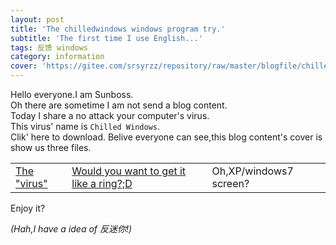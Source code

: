 ```yaml
---
layout: post
title: 'The chilledwindows windows program try.'
subtitle: 'The first time I use English...'
tags: 反馈 windows
category: information
cover: 'https://gitee.com/srsyrzz/repository/raw/master/blogfile/chilledwindows/cover-chilledwindows.png'
---
```

Hello everyone.I am Sunboss.  
Oh there are sometime I am not send a blog content.  
Today I share a no attack your computer's virus.  
This virus' name is `Chilled Windows`.  
Clik' here to download.
Belive everyone can see,this blog content's cover is show us three files.  
<table>
  <tr>
    <td><a href="https://gitee.com/srsyrzz/repository/raw/master/blogfile/chilledwindows/ChilledWindows.exe">The "virus"</a></td>
	<td><a href="https://gitee.com/srsyrzz/repository/raw/master/blogfile/chilledwindows/chilledwindows.MP3">Would you want to get it like a ring?;D</a></td>
	<td><a href"https://gitee.com/srsyrzz/repository/raw/master/blogfile/chilledwindows/chilledwindows.mp4">Oh,XP/windows7 screen?</a></td>
  </tr>
</table>
Enjoy it?

*(Hah,I have a idea of 反迷你!)*